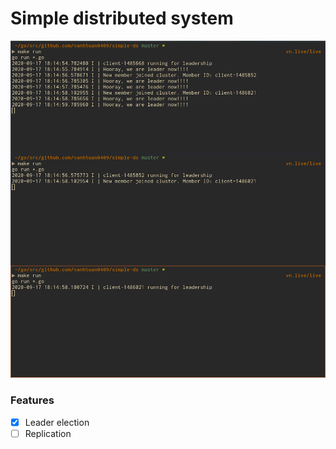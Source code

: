 # Simple distributed system

![demo](./resources/demo.png)

### Features

- [x] Leader election
- [ ] Replication
